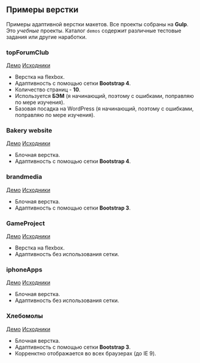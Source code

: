 ## Примеры верстки

Примеры адаптивной верстки макетов. Все проекты собраны на **Gulp**. Это *учебные* проекты.
Каталог `demos` содержит различные тестовые задания или другие наработки.

### topForumClub
[Демо](https://theeeita.github.io/topForumClub/theme_assets/dist/index.html) [Исходники](https://github.com/theeeita/theeeita.github.io/tree/master/topForumClub/assets/src)
 
  * Верстка на flexbox.
  * Адаптивность с помощью сетки **Bootstrap 4**.
  * Количество страниц - **10**.
  * Используется **БЭМ** (я начинающий, поэтому с ошибками, поправляю по мере изучения).
  * Базовая посадка на WordPress (я начинающий, поэтому с ошибками, поправляю по мере изучения).
  
### Bakery website
[Демо](https://theeeita.github.io/bakery/) [Исходники](https://github.com/theeeita/theeeita.github.io/tree/master/bakery)

  * Блочная верстка.
  * Адаптивность с помощью сетки **Bootstrap 4**.

### brandmedia
[Демо](https://theeeita.github.io/brandmedia/) [Исходники](https://github.com/theeeita/theeeita.github.io/tree/master/brandmedia)

  * Блочная верстка.
  * Адаптивность с помощью сетки **Bootstrap 3**.
  
 ### GameProject
[Демо](https://theeeita.github.io/GameProject/) [Исходники](https://github.com/theeeita/theeeita.github.io/tree/master/GameProject)
 
 * Верстка на flexbox.
 * Адаптивность без использования сетки.
 
 ### iphoneApps
 [Демо](https://theeeita.github.io/iphoneApps/) [Исходники](https://github.com/theeeita/theeeita.github.io/tree/master/iphoneApps)
 
  * Блочная верстка.
  * Адаптивность без использования сетки.

 ### Хлебомолы
[Демо](https://theeeita.github.io/oneTouchTest/) [Исходники](https://github.com/theeeita/theeeita.github.io/tree/master/oneTouchTest)

  * Блочная верстка.
  * Адаптивность с помощью сетки **Bootstrap 3**.
  * Корренктно отображается во всех браузерах (до IE 9).
